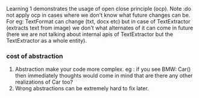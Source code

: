 Learning 1 demonstrates the usage of open close principle (ocp).
Note :do not apply ocp in cases where we don't know what future changes can be. 
For eg: TextFormat can change (txt, docx etc) but in case of TextExtractor (extracts text from image) we don't what alternates of it can come in future 
(here we are not talking about internal apis of TextExtractor but the TextExtractor as a whole entity).

### cost of abstraction
1) Abstraction make your code more complex. eg : if you see BMW: Car() then immediately thoughts would come in mind that are there any other realizations of Car too?
2) Wrong abstractions can be extremely hard to fix later. 